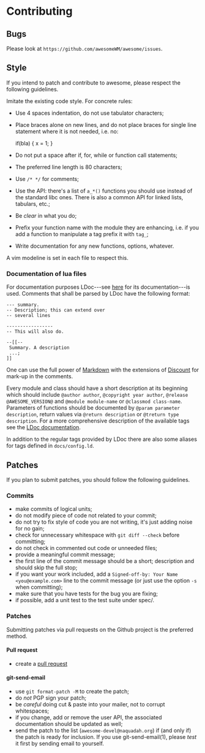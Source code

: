 # Contributing

## Bugs

Please look at `https://github.com/awesomeWM/awesome/issues`.

## Style

If you intend to patch and contribute to awesome, please respect the
following guidelines.

Imitate the existing code style. For concrete rules:

 - Use 4 spaces indentation, do not use tabulator characters;

 - Place braces alone on new lines, and do not place braces for single
   line statement where it is not needed, i.e. no:

    if(bla) {
        x = 1;
    }

 - Do not put a space after if, for, while or function call statements;

 - The preferred line length is 80 characters;

 - Use `/* */` for comments;

 - Use the API: there's a list of `a_*()` functions you should use instead
   of the standard libc ones. There is also a common API for linked lists,
   tabulars, etc.;

 - Be *clear* in what you do;

 - Prefix your function name with the module they are enhancing,
   i.e. if you add a function to manipulate a tag prefix it with `tag_`;

 - Write documentation for any new functions, options, whatever.

A vim modeline is set in each file to respect this.

### Documentation of lua files

For documentation purposes LDoc---see
[here](https://stevedonovan.github.io/ldoc/manual/doc.md.html) for its
documentation---is used. Comments that shall be parsed by LDoc have the
following format:

    --- summary.
    -- Description; this can extend over
    -- several lines

    -----------------
    -- This will also do.

    --[[--
     Summary. A description
     ...;
    ]]

One can use the full power of
[Markdown](http://daringfireball.net/projects/markdown) with the extensions of
[Discount](http://www.pell.portland.or.us/~orc/Code/discount/) for mark-up in
the comments.

Every module and class should have a short description at its beginning which
should include `@author author`, `@copyright year author`,
`@release @AWESOME_VERSION@` and `@module module-name` or `@classmod class-name`.
Parameters of functions should be documented by `@param parameter description`,
return values via `@return description` or `@treturn type description`. For a
more comprehensive description of the available tags see the [LDoc
documentation](https://stevedonovan.github.io/ldoc/manual/doc.md.html).

In addition to the regular tags provided by LDoc there are also some aliases
for tags defined in `docs/config.ld`.

## Patches

If you plan to submit patches, you should follow the following guidelines.

### Commits

- make commits of logical units;
- do not modify piece of code not related to your commit;
- do not try to fix style of code you are not writing,
  it's just adding noise for no gain;
- check for unnecessary whitespace with `git diff --check` before committing;
- do not check in commented out code or unneeded files;
- provide a meaningful commit message;
- the first line of the commit message should be a short;
  description and should skip the full stop;
- if you want your work included, add a
  `Signed-off-by: Your Name <you@example.com>` line to the
  commit message (or just use the option `-s` when committing);
- make sure that you have tests for the bug you are fixing;
- if possible, add a unit test to the test suite under spec/.

### Patches

Submitting patches via pull requests on the Github project is the preferred
method.

#### Pull request
- create a [pull request](https://github.com/awesomeWM/awesome/pulls)

#### git-send-email
- use `git format-patch -M` to create the patch;
- do *not* PGP sign your patch;
- be *careful* doing cut & paste into your mailer, not to corrupt whitespaces;
- if you change, add or remove the user API, the associated documentation
  should be updated as well;
- send the patch to the list (`awesome-devel@naquadah.org`) if (and only if)
  the patch is ready for inclusion. If you use git-send-email(1), please *test*
  it first by sending email to yourself.
